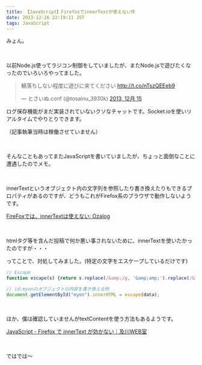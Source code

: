 ```yaml
---
title: 【JavaScript】FirefoxでinnerTextが使えない件
date: 2013-12-16 22:19:11 JST
tags: JavaScript
---
```

みょん。

&nbsp;

以前Node.js使ってラジコン制御をしていましたが、またNode.jsで遊びたくなったのでいろいろやってました。

<blockquote class="twitter-tweet" lang="ja"><p>鯖落ちしない程度に遊びに来てください&#10;<a href="http://t.co/nTszQEEeb9">http://t.co/nTszQEEeb9</a></p>&mdash; とさいぬ.conf (@tosainu_3930k) <a href="https://twitter.com/tosainu_3930k/statuses/412204978271297537">2013, 12月 15</a></blockquote>
<script async src="//platform.twitter.com/widgets.js" charset="utf-8"></script>

ログ保存機能がまだ実装されていないクソなチャットです。Socket.ioを使いリアルタイムでやりとりできます。

（記事執筆当時は稼働させていません）

&nbsp;

そんなこともあってまたJavaScriptを書いていましたが、ちょっと面倒なことに遭遇したのでメモ。

&nbsp;

innerTextというオブジェクト内の文字列を参照したり書き換えたりもできるプロパティがあるのですが、どうもこれがFirefox系のブラウザで動作しないようです。

<a href="http://filipo.cocolog-nifty.com/blog/2007/05/firefoxinnertex_916a.html">FireFoxでは、innerTextは使えない: Ozalog</a>

&nbsp;

htmlタグ等を含んだ投稿で何か悪い事されないために、innerTextを使いたかったのですが・・・

ってことで、対処してみました。(特定の文字をエスケープしているだけです)

```javascript
// Escape
function escape(s) {return s.replace(/&amp;/g, '&amp;amp;').replace(/&lt;/g, '&amp;lt;').replace(/&gt;/g, '&amp;gt;').replace(/"/g, '&amp;quot;').replace(/'/g, '&amp;#039;');}

// id:myonのオブジェクトの内容を書き換える例
document.getElementById("myon").innerHTML = escape(data);
```

&nbsp;

ほか、僕は確認していませんがtextContentを使う方法もあるようです。

<a href="http://www.oikawa-sekkei.com/web/design/js/firefox-innertext.html">JavaScript - Firefox で innerText が効かない｜及川WEB室</a>

&nbsp;

ではでは〜

